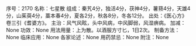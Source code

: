 序号：2170
名称：七星散
组成：秦艽4分，独活4分，茯神4分，薯蓣4分，天雄4分，山茱萸4分，藁本春4分，夏各2分，秋各8分，冬各12分。
出处：《医心方》卷三引《耆婆方》。
主治：风气风眩，头中风病，中风脚弱，风湿痹病。
加减：None
功效：None
用法用量：上为散。以酒服方寸匕，1日2次。
制备方法：None
临床应用：None
各家论述：None
用药禁忌：None
附注：None
